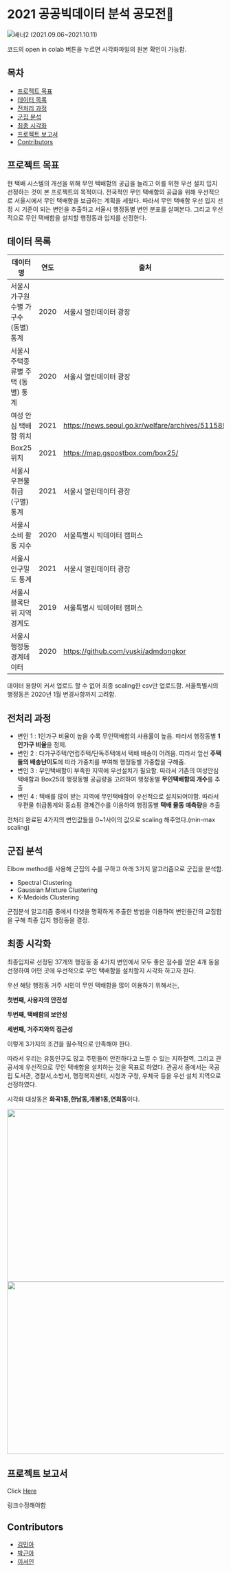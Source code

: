 # 2021 공공빅데이터 분석 공모전🚚

![배너2](https://user-images.githubusercontent.com/77844152/136762796-dddfbee3-d27b-4c8c-a25c-c0a39d14e66b.PNG)
(2021.09.06~2021.10.11)

코드의 open in colab 버튼을 누르면 시각화파일의 원본 확인이 가능함.

## 목차
- [프로젝트 목표](#프로젝트-목표)
- [데이터 목록](#데이터-목록)
- [전처리 과정](#전처리-과정)
- [군집 분석](#군집-분석)
- [최종 시각화](#최종-시각화)
- [프로젝트 보고서](#프로젝트-보고서)
- [Contributors](#Contributors)

## 프로젝트 목표

현 택배 시스템의 개선을 위해 무인 택배함의 공급을 늘리고 이를 위한 우선 설치 입지 선정하는 것이 본 프로젝트의 목적이다. 전국적인 무인 택배함의 공급을 위해 우선적으로 서울시에서 무인 택배함을 보급하는 계획을 세웠다. 따라서 무인 택배함 우선 입지 선정 시 기준이 되는 변인을 추출하고 서울시 행정동별 변인 분포를 살펴본다. 그리고 우선적으로 무인 택배함을 설치할 행정동과 입지를 선정한다.

## 데이터 목록

| **데이터명**                           | **연도** | **출처**                                         |
| -------------------------------------- | -------- | ------------------------------------------------ |
| 서울시 가구원수별   가구수 (동별) 통계 | 2020     | 서울시 열린데이터 광장                           |
| 서울시  주택종류별 주택 (동별) 통계    | 2020     | 서울시  열린데이터 광장                          |
| 여성  안심 택배함 위치                 | 2021     | https://news.seoul.go.kr/welfare/archives/511589 |
| Box25  위치                            | 2021     | https://map.gspostbox.com/box25/                 |
| 서울시 우편물 취급 (구별)  통계        | 2021     | 서울시 열린데이터 광장                           |
| 서울시 소비 활동 지수                  | 2020     | 서울특별시 빅데이터 캠퍼스                       |
| 서울시 인구밀도 통계                   | 2021     | 서울시 열린데이터  광장                          |
| 서울시 블록단위 지역 경계도            | 2019     | 서울특별시 빅데이터 캠퍼스                       |
| 서울시 행정동 경계데이터               | 2020     | https://github.com/vuski/admdongkor              |

데이터 용량이 커서 업로드 할 수 없어 최종 scaling한 csv만 업로드함.
서울특별시의 행정동은 2020년 1월 변경사항까지 고려함.

## 전처리 과정

- 변인 1 : 1인가구 비율이 높을 수록 무인택배함의 사용률이 높음. 따라서 행정동별 **1인가구 비율**을 정제.
- 변인 2 : 다가구주택/연립주택/단독주택에서 택배 배송이 어려움. 따라서 앞선 **주택들의 배송난이도**에 따라 가중치를 부여해 행정동별 가중합을 구해줌.
- 변인 3 : 무인택배함이 부족한 지역에 우선설치가 필요함. 따라서 기존의 여성안심택배함과 Box25의 행정동별 공급량을 고려하여 행정동별 **무인택배함의 개수**를 추출
- 변인 4 : 택배를 많이 받는 지역에 무인택배함이 우선적으로 설치되어야함. 따라서 우편물 취급통계와 홍쇼핑 결제건수를 이용하여 행정동별 **택배 물동 예측량**을 추출
  
전처리 완료된 4가지의 변인값들을 0~1사이의 값으로 scaling 해주었다.(min-max scaling)

## 군집 분석

Elbow method를 사용해 군집의 수를 구하고 아래 3가지 알고리즘으로 군집을 분석함.

- Spectral Clustering
- Gaussian Mixture Clustering
- K-Medoids Clustering  

군집분석 알고리즘 중에서 타겟을 명확하게 추출한 방법을 이용하여 변인들간의 교집합을 구해 최종 입지 행정동을 결정.
## 최종 시각화

최종입지로 선정된 37개의 행정동 중 4가지 변인에서 모두 좋은 점수를 얻은 4개 동을 선정하여 어떤 곳에 우선적으로 무인 택배함을 설치할지 시각화 하고자 한다. 

우선 해당 행정동 거주 시민이 무인 택배함을 많이 이용하기 위해서는, 

**첫번째, 사용자의 안전성**

**두번째, 택배함의 보안성**

**세번째, 거주지와의 접근성**

이렇게 3가지의 조건을 필수적으로 만족해야 한다.

따라서 우리는 유동인구도 많고 주민들이 안전하다고 느낄 수 있는 지하철역, 그리고  관공서에 우선적으로 무인 택배함을 설치하는 것을 목표로 하였다. 관공서 중에서는 국공립 도서관, 경찰서,소방서, 행정복지센터, 시청과 구청, 우체국 등을 우선 설치 지역으로 선정하였다.

시각화 대상동은 **화곡1동,한남동,개봉1동,연희동**이다. 

<img src="https://user-images.githubusercontent.com/77844152/136799385-6d18dd63-f066-4a6f-aa9b-f18d95e604bb.png" width="800" height="400">
<img src="https://user-images.githubusercontent.com/77844152/136799107-b18ec9d4-bf82-46f0-af5e-cf66ce377a3a.png" width="800" height="400">


## 프로젝트 보고서

Click [Here](https://drive.google.com/file/d/1Lpa7W7CeAKZmVW951RScrL2dIgGH7Ls3/view?usp=sharing)

링크수정해야함


## Contributors

* [김민아](https://github.com/mina-kim-1015)
* [박근아](https://github.com/guen-a-park)
* [이서인](https://github.com/seoin-lee)

